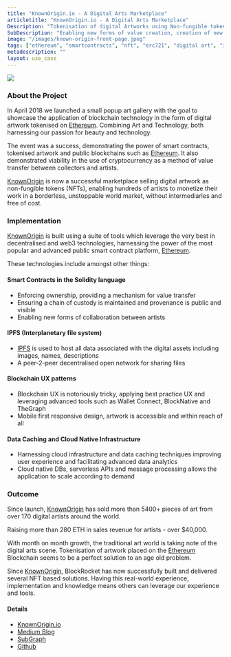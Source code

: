 ```yaml
---
title: "KnownOrigin.io - A Digital Arts Marketplace"
articletitle: "KnownOrigin.io - A Digital Arts Marketplace"
Description: "Tokenisation of digital Artworks using Non-fungible tokens (ERC-721)"
SubDescription: "Enabling new forms of value creation, creation of new markets for artist and creatives as well as providing new trustless collaboration tools with true ownership"
image: "/images/known-origin-front-page.jpeg"
tags: ["ethereum", "smartcontracts", "nft", "erc721", "digital art", "ipfs", "UX"]
metadescription: ""
layout: use_case
---
```


![](/images/known-origin-front-page.png)

### About the Project

In April 2018 we launched a small popup art gallery with the goal to showcase the application of blockchain technology in the form of digital artwork tokenised on <a href="https://ethereum.org" target="_blank">Ethereum</a>. 
Combining Art and Technology, both harnessing our passion for beauty and technology.  

The event was a success, demonstrating the power of smart contracts, tokenised artwork and public blockchains such as <a href="https://ethereum.org" target="_blank">Ethereum</a>. 
It also demonstrated viability in the use of cryptocurrency as a method of value transfer between collectors and artists.

<a href="https://knownorigin.io/" target="_blank">KnownOrigin</a> is now a successful marketplace selling digital artwork as non-fungible tokens (NFTs), 
enabling hundreds of artists to monetize their work in a borderless, unstoppable world market, without intermediaries and free of cost. 

### Implementation

<a href="https://knownorigin.io/" target="_blank">KnownOrigin</a> is built using a suite of tools which leverage the very best in decentralised and web3 technologies, 
harnessing the power of the most popular and advanced public smart contract platform, <a href="https://ethereum.org" target="_blank">Ethereum</a>.

These technologies include amongst other things:

#### Smart Contracts in the Solidity language
 * Enforcing ownership, providing a mechanism for value transfer
 * Ensuring a chain of custody is maintained and provenance is public and visible
 * Enabling new forms of collaboration between artists 

#### IPFS (Interplanetary file system)
 * <a href="https://ipfs.io" target="_blank">IPFS</a> is used to host all data associated with the digital assets including images, names, descriptions
 * A peer-2-peer decentralised open network for sharing files

#### Blockchain UX patterns  
 * Blockchain UX is notoriously tricky, applying best practice UX and leveraging advanced tools such as Wallet Connect, BlockNative and TheGraph 
 * Mobile first responsive design, artwork is accessible and within reach of all

#### Data Caching and Cloud Native Infrastructure
 * Harnessing cloud infrastructure and data caching techniques improving user experience and facilitating advanced data analytics 
 * Cloud native DBs, serverless APIs and message processing allows the application to scale according to demand
     
### Outcome

Since launch, <a href="https://knownorigin.io/" target="_blank">KnownOrigin</a> has sold more than 5400+ pieces of art from over 170 digital artists around the world. 

Raising more than 280 ETH in sales revenue for artists - over $40,000.

With month on month growth, the traditional art world is taking note of the digital arts scene. 
Tokenisation of artwork placed on the <a href="https://ethereum.org" target="_blank">Ethereum</a> Blockchain seems to be a perfect solution to an age old problem. 

Since <a href="https://knownorigin.io/" target="_blank">KnownOrigin</a>, BlockRocket has now successfully built and delivered several NFT based solutions. 
Having this real-world experience, implementation and knowledge means others can leverage our experience and tools.  

#### Details 

* [KnownOrigin.io](https://knownorigin.io)
* [Medium Blog](https://medium.com/knownorigin)
* [SubGraph](https://thegraph.com/explorer/subgraph/knownorigin/known-origin)
* [Github](https://github.com/knownorigin)

<object data="/pdfs/KnownOrigin-ExecSummary.pdf" type="application/pdf" width="700px" height="500px">
    <embed src="/pdfs/KnownOrigin-ExecSummary.pdf"></embed>
</object>

